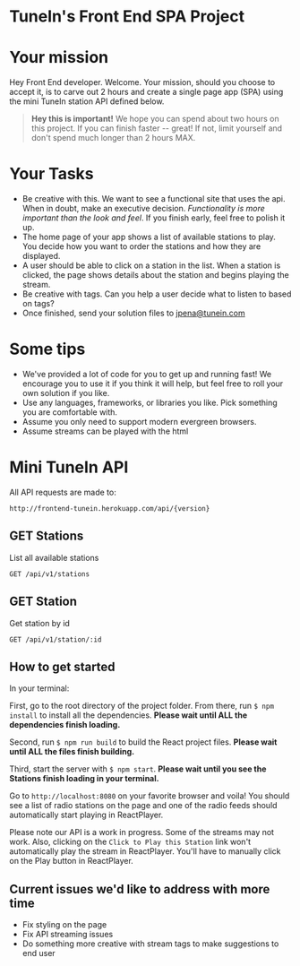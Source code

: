 TuneIn's Front End SPA Project
===

# Your mission

Hey Front End developer. Welcome. Your mission, should you choose to accept it, is to carve out 2 hours and create a single page app (SPA) using the mini TuneIn station API defined below.

> **Hey this is important!**
> We hope you can spend about two hours on this project. If you can finish faster -- great! If not, limit yourself and don't spend much longer than 2 hours MAX.

# Your Tasks

* Be creative with this. We want to see a functional site that uses the api. When in doubt, make an executive decision. *Functionality is more important than the look and feel*. If you finish early, feel free to polish it up.
* The home page of your app shows a list of available stations to play. You decide how you want to order the stations and how they are displayed.
* A user should be able to click on a station in the list.  When a station is clicked, the page shows details about the station and begins playing the stream.
* Be creative with tags. Can you help a user decide what to listen to based on tags?
* Once finished, send your solution files to jpena@tunein.com

# Some tips

* We've provided a lot of code for you to get up and running fast!  We encourage you to use it if you think it will help, but feel free to roll your own solution if you like.
* Use any languages, frameworks, or libraries you like. Pick something you are comfortable with.
* Assume you only need to support modern evergreen browsers.
* Assume streams can be played with the html <audio> tag. Don't worry about styling this (unless you want to)

# Mini TuneIn API

All API requests are made to:

    http://frontend-tunein.herokuapp.com/api/{version}

## GET Stations
List all available stations

    GET /api/v1/stations

## GET Station
 Get station by id

    GET /api/v1/station/:id

## How to get started
In your terminal:

First, go to the root directory of the project folder. From there, run `$ npm install` to install all the dependencies. <strong>Please wait until ALL the dependencies finish loading.</strong>

Second, run `$ npm run build` to build the React project files. <strong>Please wait until ALL the files finish building.</strong>

Third, start the server with `$ npm start`. <strong>Please wait until you see the Stations finish loading in your terminal.</strong>

Go to `http://localhost:8080` on your favorite browser and voila! You should see a list of radio stations on the page and one of the radio feeds should automatically start playing in ReactPlayer.

Please note our API is a work in progress. Some of the streams may not work. Also, clicking on the `Click to Play this Station` link won't automatically play the stream in ReactPlayer. You'll have to manually click on the Play button in ReactPlayer.

## Current issues we'd like to address with more time
- Fix styling on the page
- Fix API streaming issues
- Do something more creative with stream tags to make suggestions to end user
